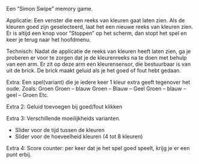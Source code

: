 Een “Simon Swipe” memory game. 

Applicatie:
Een venster die een reeks van kleuren gaat laten zien. Als de kleuren goed zijn geselecteerd, laat het een nieuwe reeks van kleuren zien. 
Er is altijd een knop voor “Stoppen” op het scherm, dan stopt het spel en keer je terug naar het hoofdmenu.

Technisch:
Nadat de applicatie de reeks van kleuren heeft laten zien, ga je proberen er voor te zorgen dat je de kleurenreeks na te doen met behulp van een arm. 
Er zit op deze arm een kleurensensor, die bestuurbaar is van uit de brick. De brick maakt geluid als je het goed of fout hebt gedaan.


Extra:
Een spel(variant) die je iedere keer 1 kleur extra geeft tegenover het oude.
Zoals:
Groen
Groen – blauw
Groen – Blauw – Geel
Groen – blauw – geel – Groen
Etc.

Extra 2:
Geluid toevoegen bij goed/fout klikken

Extra 3:
Verschillende moeilijkheids varianten.
  * Slider voor de tijd tussen de kleuren
  * Slider voor de hoeveelheid kleuren (4 tot 8 kleuren)

Extra 4:
Score counter: per keer dat je het spel goed speelt, krijg je er een punt erbij.
